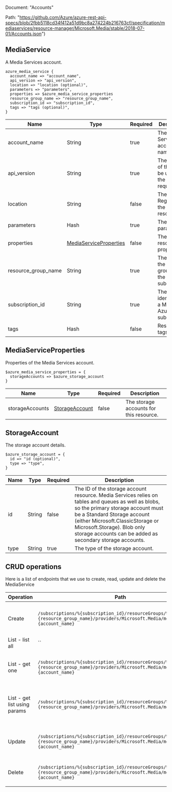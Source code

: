 Document: "Accounts"


Path: "https://github.com/Azure/azure-rest-api-specs/blob/2fbb5118cd34f412a51d9bc8a274224b216763cf/specification/mediaservices/resource-manager/Microsoft.Media/stable/2018-07-01/Accounts.json")

## MediaService

A Media Services account.

```puppet
azure_media_service {
  account_name => "account_name",
  api_version => "api_version",
  location => "location (optional)",
  parameters => "parameters",
  properties => $azure_media_service_properties
  resource_group_name => "resource_group_name",
  subscription_id => "subscription_id",
  tags => "tags (optional)",
}
```

| Name        | Type           | Required       | Description       |
| ------------- | ------------- | ------------- | ------------- |
|account_name | String | true | The Media Services account name. |
|api_version | String | true | The Version of the API to be used with the client request. |
|location | String | false | The Azure Region of the resource. |
|parameters | Hash | true | The request parameters |
|properties | [MediaServiceProperties](#mediaserviceproperties) | false | The resource properties. |
|resource_group_name | String | true | The name of the resource group within the Azure subscription. |
|subscription_id | String | true | The unique identifier for a Microsoft Azure subscription. |
|tags | Hash | false | Resource tags. |
        
## MediaServiceProperties

Properties of the Media Services account.

```puppet
$azure_media_service_properties = {
  storageAccounts => $azure_storage_account
}
```

| Name        | Type           | Required       | Description       |
| ------------- | ------------- | ------------- | ------------- |
|storageAccounts | [StorageAccount](#storageaccount) | false | The storage accounts for this resource. |
        
## StorageAccount

The storage account details.

```puppet
$azure_storage_account = {
  id => "id (optional)",
  type => "type",
}
```

| Name        | Type           | Required       | Description       |
| ------------- | ------------- | ------------- | ------------- |
|id | String | false | The ID of the storage account resource. Media Services relies on tables and queues as well as blobs, so the primary storage account must be a Standard Storage account (either Microsoft.ClassicStorage or Microsoft.Storage). Blob only storage accounts can be added as secondary storage accounts. |
|type | String | true | The type of the storage account. |



## CRUD operations

Here is a list of endpoints that we use to create, read, update and delete the MediaService

| Operation | Path | Verb | Description | OperationID |
| ------------- | ------------- | ------------- | ------------- | ------------- |
|Create|`/subscriptions/%{subscription_id}/resourceGroups/%{resource_group_name}/providers/Microsoft.Media/mediaservices/%{account_name}`|Put|Creates or updates a Media Services account|Mediaservices_CreateOrUpdate|
|List - list all|``||||
|List - get one|`/subscriptions/%{subscription_id}/resourceGroups/%{resource_group_name}/providers/Microsoft.Media/mediaservices/%{account_name}`|Get|Get the details of a Media Services account|Mediaservices_Get|
|List - get list using params|`/subscriptions/%{subscription_id}/resourceGroups/%{resource_group_name}/providers/Microsoft.Media/mediaservices`|Get|List Media Services accounts in the resource group|Mediaservices_List|
|Update|`/subscriptions/%{subscription_id}/resourceGroups/%{resource_group_name}/providers/Microsoft.Media/mediaservices/%{account_name}`|Put|Creates or updates a Media Services account|Mediaservices_CreateOrUpdate|
|Delete|`/subscriptions/%{subscription_id}/resourceGroups/%{resource_group_name}/providers/Microsoft.Media/mediaservices/%{account_name}`|Delete|Deletes a Media Services account|Mediaservices_Delete|
